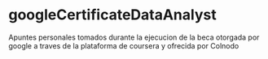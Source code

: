 # googleCertificateDataAnalyst

Apuntes personales tomados durante la ejecucion de la beca otorgada por google a traves de la plataforma de coursera y ofrecida por Colnodo
